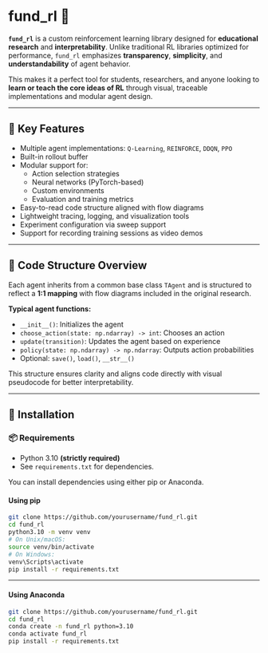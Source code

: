 # fund_rl 🧠

**`fund_rl`** is a custom reinforcement learning library designed for **educational research** and **interpretability**. Unlike traditional RL libraries optimized for performance, `fund_rl` emphasizes **transparency**, **simplicity**, and **understandability** of agent behavior.

This makes it a perfect tool for students, researchers, and anyone looking to **learn or teach the core ideas of RL** through visual, traceable implementations and modular agent design.

---

## 🧩 Key Features

- Multiple agent implementations: `Q-Learning`, `REINFORCE`, `DDQN`, `PPO`
- Built-in rollout buffer
- Modular support for:
  - Action selection strategies
  - Neural networks (PyTorch-based)
  - Custom environments
  - Evaluation and training metrics
- Easy-to-read code structure aligned with flow diagrams
- Lightweight tracing, logging, and visualization tools
- Experiment configuration via sweep support
- Support for recording training sessions as video demos

---

## 📁 Code Structure Overview

Each agent inherits from a common base class `TAgent` and is structured to reflect a **1:1 mapping** with flow diagrams included in the original research.

**Typical agent functions:**
- `__init__()`: Initializes the agent
- `choose_action(state: np.ndarray) -> int`: Chooses an action
- `update(transition)`: Updates the agent based on experience
- `policy(state: np.ndarray) -> np.ndarray`: Outputs action probabilities
- Optional: `save()`, `load()`, `__str__()`

This structure ensures clarity and aligns code directly with visual pseudocode for better interpretability.

---

## 🚀 Installation

### 📦 Requirements

- Python 3.10 **(strictly required)**
- See `requirements.txt` for dependencies.

You can install dependencies using either pip or Anaconda.

#### Using pip

```bash
git clone https://github.com/yourusername/fund_rl.git
cd fund_rl
python3.10 -m venv venv
# On Unix/macOS:
source venv/bin/activate
# On Windows:
venv\Scripts\activate
pip install -r requirements.txt
```

---

#### Using Anaconda

```bash
git clone https://github.com/yourusername/fund_rl.git
cd fund_rl
conda create -n fund_rl python=3.10
conda activate fund_rl
pip install -r requirements.txt
```
